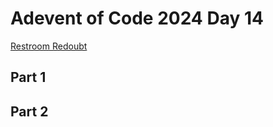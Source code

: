 # Adevent of Code 2024 Day 14
[Restroom Redoubt](https://adventofcode.com/2024/day/14)

## Part 1

## Part 2
